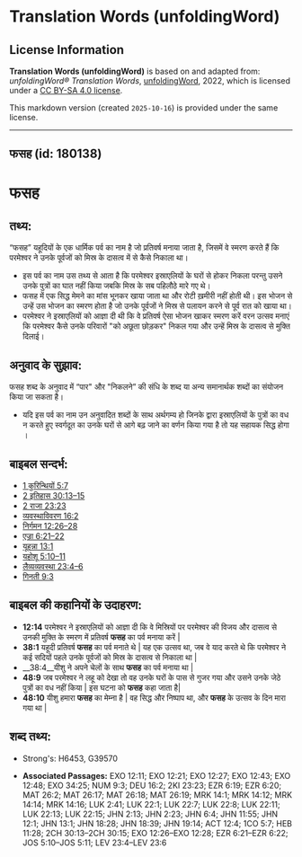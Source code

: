 # Translation Words (unfoldingWord)

## License Information

**Translation Words (unfoldingWord)** is based on and adapted from: _unfoldingWord® Translation Words_, [unfoldingWord](https://unfoldingword.org/utw), 2022, which is licensed under a [CC BY-SA 4.0 license](https://creativecommons.org/licenses/by-sa/4.0/legalcode.en).

This markdown version (created `2025-10-16`) is provided under the same license.



--------------------------------

## फसह (id: 180138)

फसह
===

तथ्य:
-----

“फसह” यहूदियों के एक धार्मिक पर्व का नाम है जो प्रतिवर्ष मनाया जाता है, जिसमें वे स्मरण करते हैं कि परमेश्वर ने उनके पूर्वजों को मिस्र के दासत्व में से कैसे निकाला था।

* इस पर्व का नाम उस तथ्य से आता है कि परमेश्वर इस्राएलियों के घरों से होकर निकला परन्तु उसने उनके पुत्रों का घात नहीं किया जबकि मिस्र के सब पहिलौठे मारे गए थे।
* फसह में एक सिद्ध मेमने का मांस भूनकर खाया जाता था और रोटी ख़मीरी नहीं होती थी। इस भोजन से उन्हें उस भोजन का स्मरण होता है जो उनके पूर्वजों ने मिस्र से पलायन करने से पूर्व रात को खाया था।
* परमेश्वर ने इस्राएलियों को आज्ञा दी थी कि वे प्रतिवर्ष ऐसा भोजन खाकर स्मरण करें वरन उत्सव मनाएं कि परमेश्वर कैसे उनके परिवारों "को अछूता छोड़कर" निकल गया और उन्हें मिस्र के दासत्व से मुक्ति दिलाई।

अनुवाद के सुझाव:
----------------

फसह शब्द के अनुवाद में “पार" और "निकलने” की संधि के शब्द या अन्य समानार्थक शब्दों का संयोजन किया जा सकता है।

* यदि इस पर्व का नाम उन अनुवादित शब्दों के साथ अर्थगम्य हो जिनके द्वारा इस्राएलियों के पुत्रों का वध न करते हुए स्वर्गदूत का उनके घरों से आगे बढ़ जाने का वर्णन किया गया है तो यह सहायक सिद्ध होगा ।

बाइबल सन्दर्भ:
--------------

* [1 कुरिन्थियों 5:7](https://ref.ly/1Cor0:0)
* [2 इतिहास 30:13–15](https://ref.ly/2Chr0:0)
* [2 राजा 23:23](https://ref.ly/2Kgs0:0)
* [व्यवस्थाविवरण 16:2](https://ref.ly/Deut16:2)
* [निर्गमन 12:26–28](https://ref.ly/Exod12:26-Exod12:28)
* [एज्रा 6:21–22](https://ref.ly/Ezra6:21-Ezra6:22)
* [यूहन्ना 13:1](https://ref.ly/John13:1)
* [यहोशू 5:10–11](https://ref.ly/Josh5:10-Josh5:11)
* [लैव्यव्यवस्था 23:4–6](https://ref.ly/Lev23:4-Lev23:6)
* [गिनती 9:3](https://ref.ly/Num9:3)

बाइबल की कहानियों के उदाहरण:
----------------------------

* **12:14** परमेश्वर ने इस्राएलियों को आज्ञा दी कि वे मिस्रियों पर परमेश्वर की विजय और दासत्व से उनकी मुक्ति के स्मरण में प्रतिवर्ष **फसह** का पर्व मनाया करें \|
* **38:1** यहूदी प्रतिवर्ष **फसह** का पर्व मनाते थे \| यह एक उत्सव था, जब वे याद करते थे कि परमेश्वर ने कई सदियों पहले उनके पूर्वजों को मिस्र के दासत्व से निकाला था \|
* \_\_38:4\_\_यीशु ने अपने चेलों के साथ **फसह** का पर्व मनाया था \|
* **48:9** जब परमेश्वर ने लहू को देखा तो वह उनके घरों के पास से गुजर गया और उसने उनके जेठे पुत्रों का वध नहीं किया \| इस घटना को **फसह** कहा जाता है\|
* **48:10** यीशु हमारा **फसह** का मेम्ना है \| वह सिद्ध और निष्पाप था, और **फसह** के उत्सव के दिन मारा गया था \|

शब्द तथ्य:
----------

* Strong's: H6453, G39570

* **Associated Passages:** EXO 12:11; EXO 12:21; EXO 12:27; EXO 12:43; EXO 12:48; EXO 34:25; NUM 9:3; DEU 16:2; 2KI 23:23; EZR 6:19; EZR 6:20; MAT 26:2; MAT 26:17; MAT 26:18; MAT 26:19; MRK 14:1; MRK 14:12; MRK 14:14; MRK 14:16; LUK 2:41; LUK 22:1; LUK 22:7; LUK 22:8; LUK 22:11; LUK 22:13; LUK 22:15; JHN 2:13; JHN 2:23; JHN 6:4; JHN 11:55; JHN 12:1; JHN 13:1; JHN 18:28; JHN 18:39; JHN 19:14; ACT 12:4; 1CO 5:7; HEB 11:28; 2CH 30:13–2CH 30:15; EXO 12:26–EXO 12:28; EZR 6:21–EZR 6:22; JOS 5:10–JOS 5:11; LEV 23:4–LEV 23:6

